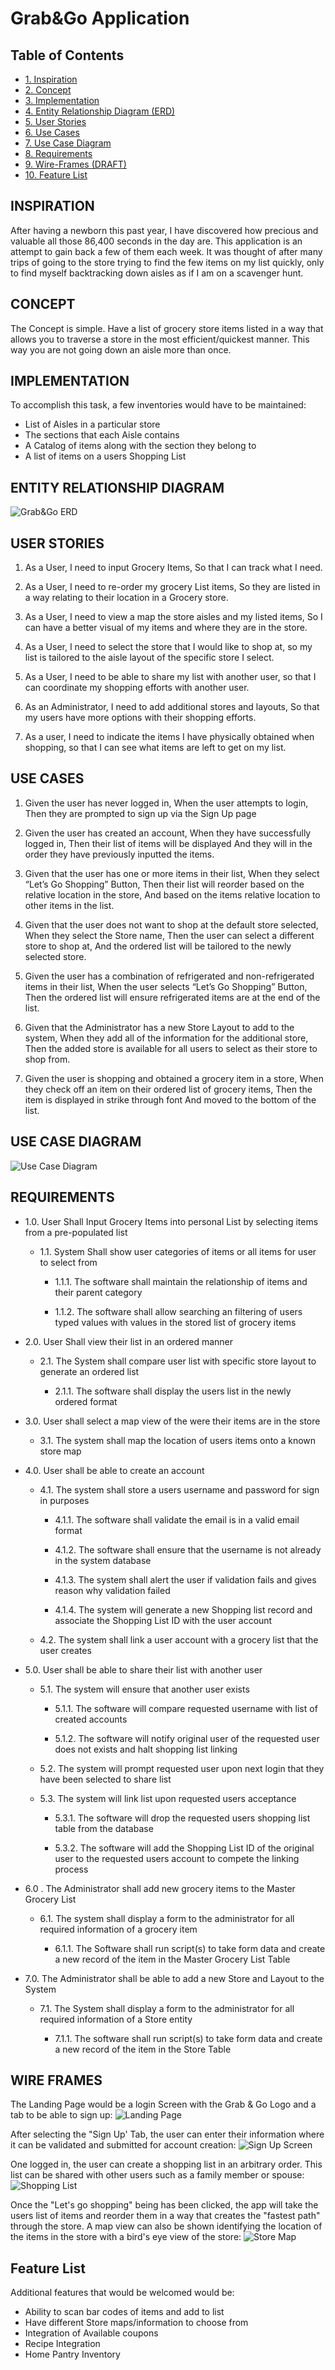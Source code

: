 # Grab&Go Application

## Table of Contents

- [1. Inspiration](#inspiration)
- [2. Concept](#concept)
- [3. Implementation](#implementation)
- [4. Entity Relationship Diagram (ERD)](#entity-relationship-diagram)
- [5. User Stories](#user-stories)
- [6. Use Cases](#use-cases)
- [7. Use Case Diagram](#use-case-diagram)
- [8. Requirements](#requirements)
- [9. Wire-Frames (DRAFT)](#wire-frames)
- [10. Feature List](#feature-list)

## INSPIRATION

After having a newborn this past year, I have discovered how precious and valuable all those 86,400 seconds in the day are.  This application is an attempt to gain back a few of them each week. It was thought of after many trips of going to the store trying to find the few items on my list quickly, only to find myself backtracking down aisles as if I am on a scavenger hunt. 

## CONCEPT
The Concept is simple. 
Have a list of grocery store items listed in a way that allows you to traverse a store in the most efficient/quickest manner. This way you are not going down an aisle more than once. 

## IMPLEMENTATION

To accomplish this task, a few inventories would have to be maintained:

 - List of Aisles in a particular store
 - The sections that each Aisle contains
 - A Catalog of items along with the section they belong to
 - A list of items on a users Shopping List

## ENTITY RELATIONSHIP DIAGRAM

![Grab&Go ERD](https://github.com/cjpleasant88/Grab-Go/blob/master/Assets/Grab%20and%20Go%20ERD.png)

## USER STORIES

1) As a User, I need to input Grocery Items, So that I can track what I need.

2) As a User, I need to re-order my grocery List items, So they are listed in a way relating to their location in a Grocery store.

3) As a User, I need to view a map the store aisles and my listed items, So I can have a better visual of my items and where they are in the store.

4) As a User, I need to select the store that I would like to shop at, so my list is tailored to the aisle layout of the specific store I select.

5) As a User, I need to be able to share my list with another user, so that I can coordinate my shopping efforts with another user.

6) As an Administrator, I need to add additional stores and layouts, So that my users have more options with their shopping efforts.

7) As a user, I need to indicate the items I have physically obtained when shopping, so that I can see what items are left to get on my list.

## USE CASES

1) Given the user has never logged in,
	When the user attempts to login,
	Then they are prompted to sign up via the Sign Up page

2) Given the user has created an account,
	When they have successfully logged in,
	Then their list of items will be displayed
	And they will in the order they have previously inputted the items.

3) Given that the user has one or more items in their list,
	When they select “Let’s Go Shopping” Button,
	Then their list will reorder based on the relative location in the store,
	And based on the items relative location to other items in the list.

4) Given that the user does not want to shop at the default store selected,
	When they select the Store name,
	Then the user can select a different store to shop at,
	And the ordered list will be tailored to the newly selected store.

5) Given the user has a combination of refrigerated and non-refrigerated items in their list,
When the user selects “Let’s Go Shopping” Button,
Then the ordered list will ensure refrigerated items are at the end of the list.

6) Given that the Administrator has a new Store Layout to add to the system,
When they add all of the information for the additional store,
Then the added store is available for all users to select as their store to shop from.

7) Given the user is shopping and obtained a grocery item in a store,
When they check off an item on their ordered list of grocery items,
Then the item is displayed in strike through font
And moved to the bottom of the list.

## USE CASE DIAGRAM
![Use Case Diagram](https://github.com/cjpleasant88/Grab-Go/blob/master/Assets/UML%20Use-Case%20Diagram.png)

## REQUIREMENTS

* 1.0\. User Shall Input Grocery Items into personal List by selecting items from a pre-populated list

	* 1.1\. System Shall show user categories of items or all items for user to select from

		* 1.1.1\. The software shall maintain the relationship of items and their parent category

		* 1.1.2\. The software shall allow searching an filtering of users typed values with values in the stored list of grocery items

* 2.0\. User Shall view their list in an ordered manner

	* 2.1\. The System shall compare user list with specific store layout to generate an ordered list

		* 2.1.1\. The software shall display the users list in the newly ordered format

* 3.0\. User shall select a map view of the were their items are in the store

	* 3.1\. The system shall map the location of users items onto a known store map

* 4.0\. User shall be able to create an account

	* 4.1\. The system shall store a users username and password for sign in purposes

		* 4.1.1\. The software shall validate the email is in a valid email format

		* 4.1.2\. The software shall ensure that the username is not already in the system database

		* 4.1.3\. The system shall alert the user if validation fails and gives reason why validation failed

		* 4.1.4\. The system will generate a new Shopping list record and associate the Shopping List ID with the user account

	* 4.2\. The system shall link a user account with a grocery list that the user creates

* 5.0\. User shall be able to share their list with another user

	* 5.1\. The system will ensure that another user exists

		* 5.1.1\. The software will compare requested username with list of created accounts

		* 5.1.2\. The software will notify original user of the requested user does not exists and halt shopping list linking

	* 5.2\. The system will prompt requested user upon next login that they have been selected to share list

	* 5.3\. The system will link list upon requested users acceptance

		* 5.3.1\. The software will drop the requested users shopping list table from the database

		* 5.3.2\. The software will add the Shopping List ID of the original user to the requested users account to compete the linking process

* 6.0 \. The Administrator shall add new grocery items to the Master Grocery List

	* 6.1\. The system shall display a form to the administrator for all required information of a grocery item

		* 6.1.1\. The Software shall run script(s) to take form data and create a new record of the item in the Master Grocery List Table

* 7.0\. The Administrator shall be able to add a new Store and Layout to the System

	* 7.1\. The System shall display a form to the administrator for all required information of a Store entity

		* 7.1.1\. The software shall run script(s) to take form data and create a new record of the item in the Store Table

## WIRE FRAMES

The Landing Page would be a login Screen with the Grab & Go Logo and a tab to be able to sign up:
![Landing Page](https://github.com/cjpleasant88/Grab-Go/blob/master/Assets/Landing%20Page.png)

After selecting the "Sign Up' Tab, the user can enter their information where it can be validated and submitted for account creation:
![Sign Up Screen](https://github.com/cjpleasant88/Grab-Go/blob/master/Assets/Sign%20Up%20Screen.png)

One logged in, the user can create a shopping list in an arbitrary order. This list can be shared with other users such as a family member or spouse:
![Shopping List](https://github.com/cjpleasant88/Grab-Go/blob/master/Assets/Shopping%20List.png)

Once the "Let's go shopping" being has been clicked, the app will take the users list of items and reorder them in a way that creates the "fastest path" through the store. A map view can also be shown identifying the location of the items in the store with a bird's eye view of the store:
![Store Map](https://github.com/cjpleasant88/Grab-Go/blob/master/Assets/Store%20Map.png)


## Feature List
Additional features that would be welcomed would be:

 - Ability to scan bar codes of items and add to list
 - Have different Store maps/information to choose from
 - Integration of Available coupons
 - Recipe Integration
 - Home Pantry Inventory
